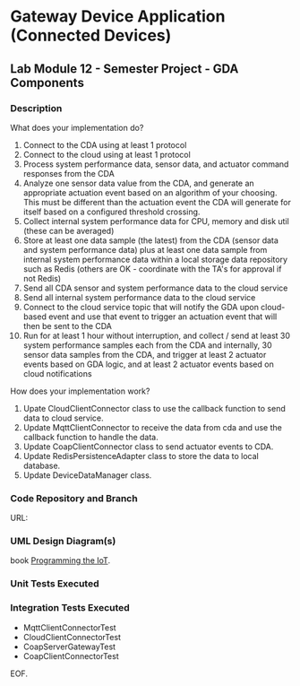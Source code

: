 # Gateway Device Application (Connected Devices)

## Lab Module 12 - Semester Project - GDA Components

### Description

What does your implementation do? 

1.	Connect to the CDA using at least 1 protocol
2.	Connect to the cloud using at least 1 protocol
3.	Process system performance data, sensor data, and actuator command responses from the CDA
4.	Analyze one sensor data value from the CDA, and generate an appropriate actuation event based on an algorithm of your choosing. This must be different than the actuation event the CDA will generate for itself based on a configured threshold crossing.
5.	Collect internal system performance data for CPU, memory and disk util (these can be averaged)
6.	Store at least one data sample (the latest) from the CDA (sensor data and system performance data) plus at least one data sample from internal system performance data within a local storage data repository such as Redis (others are OK - coordinate with the TA's for approval if not Redis)
7.	Send all CDA sensor and system performance data to the cloud service
8.	Send all internal system performance data to the cloud service
9.	Connect to the cloud service topic that will notify the GDA upon cloud-based event and use that event to trigger an actuation event that will then be sent to the CDA
10.	Run for at least 1 hour without interruption, and collect / send at least 30 system performance samples each from the CDA and internally, 30 sensor data samples from the CDA, and trigger at least 2 actuator events based on GDA logic, and at least 2 actuator events based on cloud notifications

How does your implementation work?

1.	Upate CloudClientConnector class to use the callback function to send data to cloud service.
2.	Update MqttClientConnector to receive the data from cda and use the callback function to handle the data.
3.	Update CoapClientConnector class to send actuator events to CDA.
4.	Update RedisPersistenceAdapter class to store the data to local database.
5.	Update DeviceDataManager class.


### Code Repository and Branch

URL: 

### UML Design Diagram(s)

book [Programming the IoT](https://learning.oreilly.com/library/view/programming-the-internet/9781492081401/).


### Unit Tests Executed


### Integration Tests Executed

- MqttClientConnectorTest
- CloudClientConnectorTest
- CoapServerGatewayTest
- CoapClientConnectorTest

EOF.
